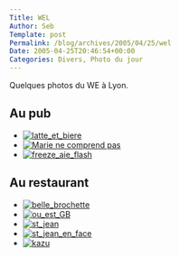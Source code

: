 ```yaml
--- 
Title: WEL
Author: Seb
Template: post
Permalink: /blog/archives/2005/04/25/wel
Date: 2005-04-25T20:46:54+00:00
Categories: Divers, Photo du jour
--- 
```


Quelques photos du WE à Lyon.

<!--more-->

## Au pub

<div class="album">
  <ul class="imglist">
    <li>
      <a href="/FileSharing/wel-2005-04/images/latte_et_biere.jpg"><img src="/FileSharing/wel-2005-04/thumbnails/latte_et_biere.jpg"  alt="latte_et_biere" /></a>
    </li>
    <li>
      <a href="/FileSharing/wel-2005-04/images/Marie_ne_comprend_pas.jpg"><img src="/FileSharing/wel-2005-04/thumbnails/Marie_ne_comprend_pas.jpg" alt="Marie ne comprend pas" /></a>
    </li>
    <li>
      <a href="/FileSharing/wel-2005-04/images/freeze_aie_flash.jpg"><img src="/FileSharing/wel-2005-04/thumbnails/freeze_aie_flash.jpg"  alt="freeze_aie_flash" /></a>
    </li>
  </ul>
</div>

## Au restaurant

<div class="album">
  <ul class="imglist">
    <li>
      <a href="/FileSharing/wel-2005-04/images/belle_brochette.jpg"><img src="/FileSharing/wel-2005-04/thumbnails/belle_brochette.jpg"  alt="belle_brochette" /></a>
    </li>
    <li>
      <a href="/FileSharing/wel-2005-04/images/ou_est_GB.jpg"><img src="/FileSharing/wel-2005-04/thumbnails/ou_est_GB.jpg"  alt="ou_est_GB" /></a>
    </li>
    <li>
      <a href="/FileSharing/wel-2005-04/images/st_jean.jpg"><img src="/FileSharing/wel-2005-04/thumbnails/st_jean.jpg"  alt="st_jean" /></a>
    </li>
    <li>
      <a href="/FileSharing/wel-2005-04/images/st_jean_en_face.jpg"><img src="/FileSharing/wel-2005-04/thumbnails/st_jean_en_face.jpg" alt="st_jean_en_face" /></a>
    </li>
    <li>
      <a href="/FileSharing/wel-2005-04/images/kazu.jpg"><img src="/FileSharing/wel-2005-04/thumbnails/kazu.jpg"  alt="kazu" /></a>
    </li>
  </ul>
</div>